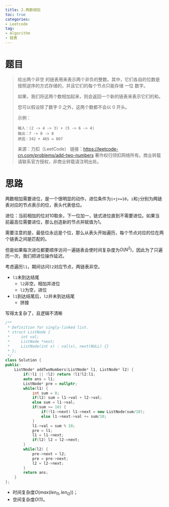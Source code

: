 ```yaml
---
title: 2.两数相加
toc: true
categories:
- Leetcode
tag:
- Algorithm
- 链表
---
```


# 题目

> 给出两个非空 的链表用来表示两个非负的整数。其中，它们各自的位数是按照逆序的方式存储的，并且它们的每个节点只能存储 一位 数字。
>
> 如果，我们将这两个数相加起来，则会返回一个新的链表来表示它们的和。
>
> 您可以假设除了数字 0 之外，这两个数都不会以 0 开头。
>
> 示例：
>
> ```
> 输入：(2 -> 4 -> 3) + (5 -> 6 -> 4)
> 输出：7 -> 0 -> 8
> 原因：342 + 465 = 807
> ```
>
> 来源：力扣（LeetCode）
> 链接：https://leetcode-cn.com/problems/add-two-numbers
> 著作权归领扣网络所有。商业转载请联系官方授权，非商业转载请注明出处。


<!--more-->

# 思路

两数相加需要进位，是一个很明显的动作，进位条件为`i+j>=10`，`i`和`j`分别为两链表对应的节点表示的位，表头代表低位。

进位：当前相加的位对10取余，下一位加一，链式进位直到不需要进位。如果当前最高位需要进位，那么创造新的节点并赋值为1。

需要注意的是，最低位永远是个位，那么从表头开始遍历，每个节点对应的位在两个链表之间是匹配的。

但是如果每次进位都要顺序访问一遍链表会使时间复杂度为$O(N^2)$，因此为了只遍历一次，我们把进位操作延迟。

考虑遍历`l1`，期间访问`l2`对应节点，两链表非空。

- `l1`未到达结尾
  - `l2`非空，相加并进位
  - `l2`为空，进位
- `l1`到达结尾后，`l2`并未到达结尾
  - 拼接

写得太复杂了，且逻辑不清晰

```c++
/**
 * Definition for singly-linked list.
 * struct ListNode {
 *     int val;
 *     ListNode *next;
 *     ListNode(int x) : val(x), next(NULL) {}
 * };
 */
class Solution {
public:
    ListNode* addTwoNumbers(ListNode* l1, ListNode* l2) {
        if(!l1 || !l2) return !l1?l2:l1;
        auto ans = l1;
        ListNode* pre = nullptr;
        while(l1) {
            int sum = 0;
            if(l2) sum = l1->val + l2->val;
            else sum = l1->val;
            if(sum >= 10) {
                if(!l1->next) l1->next = new ListNode(sum/10);
                else l1->next->val += sum/10;
            }
            l1->val = sum % 10;
            pre = l1;
            l1 = l1->next;
            if(l2) l2 = l2->next;
        }
        while(l2) {
            pre->next = l2;
            pre = pre->next;
            l2 = l2->next;
        }
        return ans;
    }
};
```

- 时间复杂度$O(max(len_{l1},len_{l2}))$；
- 空间复杂度$O(1)$。